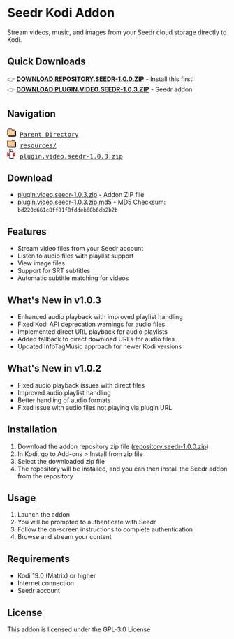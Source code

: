 # Seedr Kodi Addon

Stream videos, music, and images from your Seedr cloud storage directly to Kodi.

## Quick Downloads

👉 **[DOWNLOAD REPOSITORY.SEEDR-1.0.0.ZIP](../repository.seedr/repository.seedr-1.0.0.zip)** - Install this first!  
👉 **[DOWNLOAD PLUGIN.VIDEO.SEEDR-1.0.3.ZIP](plugin.video.seedr-1.0.3.zip)** - Seedr addon

## Navigation

<pre>
<img src="../icons/folder.gif" alt="[DIR]"> <a href="../">Parent Directory</a>
<img src="../icons/folder.gif" alt="[DIR]"> <a href="resources/">resources/</a>
<img src="../icons/compressed.gif" alt="[ZIP]"> <a href="plugin.video.seedr-1.0.3.zip">plugin.video.seedr-1.0.3.zip</a>
</pre>

## Download

- [plugin.video.seedr-1.0.3.zip](plugin.video.seedr-1.0.3.zip) - Addon ZIP file
- [plugin.video.seedr-1.0.3.zip.md5](plugin.video.seedr-1.0.3.zip.md5) - MD5 Checksum: `bd220c661c8ff81f8fddeb68b6db2b2b`

## Features

- Stream video files from your Seedr account
- Listen to audio files with playlist support
- View image files
- Support for SRT subtitles
- Automatic subtitle matching for videos

## What's New in v1.0.3

- Enhanced audio playback with improved playlist handling
- Fixed Kodi API deprecation warnings for audio files
- Implemented direct URL playback for audio playlists
- Added fallback to direct download URLs for audio files
- Updated InfoTagMusic approach for newer Kodi versions

## What's New in v1.0.2

- Fixed audio playback issues with direct files
- Improved audio playlist handling
- Better handling of audio formats
- Fixed issue with audio files not playing via plugin URL

## Installation

1. Download the addon repository zip file ([repository.seedr-1.0.0.zip](../repository.seedr/repository.seedr-1.0.0.zip))
2. In Kodi, go to Add-ons > Install from zip file
3. Select the downloaded zip file
4. The repository will be installed, and you can then install the Seedr addon from the repository

## Usage

1. Launch the addon
2. You will be prompted to authenticate with Seedr
3. Follow the on-screen instructions to complete authentication
4. Browse and stream your content

## Requirements

- Kodi 19.0 (Matrix) or higher
- Internet connection
- Seedr account

## License

This addon is licensed under the GPL-3.0 License

